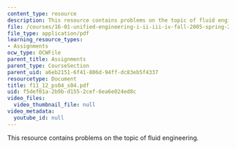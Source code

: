```yaml
---
content_type: resource
description: This resource contains problems on the topic of fluid engineering.
file: /courses/16-01-unified-engineering-i-ii-iii-iv-fall-2005-spring-2006/f5def01a2b9bd1552cef6ea6e024ed8c_f11_12_ps04_s04.pdf
file_type: application/pdf
learning_resource_types:
- Assignments
ocw_type: OCWFile
parent_title: Assignments
parent_type: CourseSection
parent_uid: a6eb2151-6f41-806d-94ff-dc83eb5f4337
resourcetype: Document
title: f11_12_ps04_s04.pdf
uid: f5def01a-2b9b-d155-2cef-6ea6e024ed8c
video_files:
  video_thumbnail_file: null
video_metadata:
  youtube_id: null
---
```

This resource contains problems on the topic of fluid engineering.

